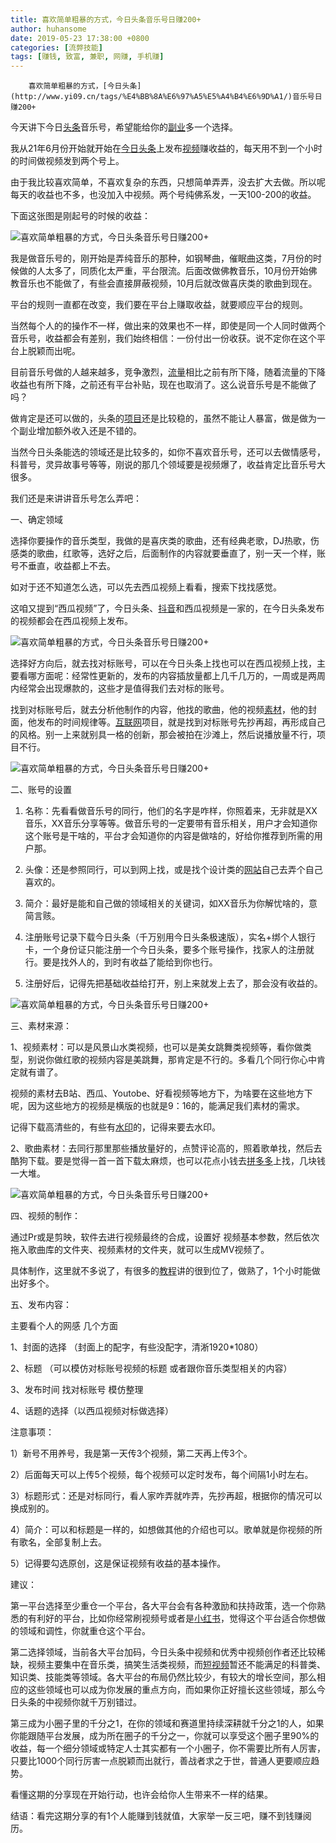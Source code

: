 ```yaml
---
title: 喜欢简单粗暴的方式，今日头条音乐号日赚200+
author: huhansome
date: 2019-05-23 17:38:00 +0800
categories: [流弊技能]
tags: [赚钱, 致富, 兼职, 网赚, 手机赚]
---
```



        喜欢简单粗暴的方式，[今日头条](http://www.yi09.cn/tags/%E4%BB%8A%E6%97%A5%E5%A4%B4%E6%9D%A1/)音乐号日赚200+

今天讲下今日[头条](http://www.yi09.cn/tags/%E5%A4%B4%E6%9D%A1/)音乐号，希望能给你的[副业](http://www.yi09.cn/tags/%E5%89%AF%E4%B8%9A/)多一个选择。

我从21年6月份开始就开始在[今日头条](http://www.yi09.cn/tags/%E4%BB%8A%E6%97%A5%E5%A4%B4%E6%9D%A1/
"今日头条")上发布[视频](http://www.yi09.cn/tags/shipin/)赚收益的，每天用不到一个小时的时间做视频发到两个号上。

由于我比较喜欢简单，不喜欢复杂的东西，只想简单弄弄，没去扩大去做。所以呢每天的收益也不多，也没加入中视频。两个号纯佛系发，一天100-200的收益。

下面这张图是刚起号的时候的收益：

![喜欢简单粗暴的方式，今日头条音乐号日赚200+
](http://www.yi09.cn/zb_users/upload/2022/01/20220111214844164190892469348.jpeg)

我是做音乐号的，刚开始是弄纯音乐的那种，如钢琴曲，催眠曲这类，7月份的时候做的人太多了，同质化太严重，平台限流。后面改做佛教音乐，10月份开始佛教音乐也不能做了，有些会直接屏蔽视频，10月后就改做喜庆类的歌曲到现在。

平台的规则一直都在改变，我们要在平台上赚取收益，就要顺应平台的规则。

当然每个人的的操作不一样，做出来的效果也不一样，即使是同一个人同时做两个音乐号，收益都会有差别，我们始终相信：一份付出一份收获。说不定你在这个平台上脱颖而出呢。

目前音乐号做的人越来越多，竞争激烈，[流量](http://www.yi09.cn/tags/%E6%B5%81%E9%87%8F/)相比之前有所下降，随着流量的下降收益也有所下降，之前还有平台补贴，现在也取消了。这么说音乐号是不能做了吗？

做肯定是还可以做的，头条的[项目](http://www.yi09.cn/tags/%E9%A1%B9%E7%9B%AE/)还是比较稳的，虽然不能让人暴富，做是做为一个副业增加额外收入还是不错的。

当然今日头条能选的领域还是比较多的，如你不喜欢音乐号，还可以去做情感号，科普号，灵异故事号等等，刚说的那几个领域要是视频爆了，收益肯定比音乐号大很多。

我们还是来讲讲音乐号怎么弄吧：

一、确定领域

选择你要操作的音乐类型，我做的是喜庆类的歌曲，还有经典老歌，DJ热歌，伤感类的歌曲，红歌等，选好之后，后面制作的内容就要垂直了，别一天一个样，账号不垂直，收益都上不去。

如对于还不知道怎么选，可以先去西瓜视频上看看，搜索下找找感觉。

这咱又提到“西瓜视频”了，今日头条、[抖音](http://www.yi09.cn/tags/%E6%8A%96%E9%9F%B3/)和西瓜视频是一家的，在今日头条发布的视频都会在西瓜视频上发布。

![喜欢简单粗暴的方式，今日头条音乐号日赚200+
](http://www.yi09.cn/zb_users/upload/2022/01/20220111214845164190892546668.jpeg)

选择好方向后，就去找对标账号，可以在今日头条上找也可以在西瓜视频上找，主要看哪方面呢：经常性更新的，发布的内容插放量都上几千几万的，一周或是两周内经常会出现爆款的，这些才是值得我们去对标的账号。

找到对标账号后，就去分析他制作的内容，他找的歌曲，他的视频[素材](http://www.yi09.cn/tags/%E7%B4%A0%E6%9D%90/)，他的封面，他发布的时间规律等。[互联网](http://www.yi09.cn/tags/%E4%BA%92%E8%81%94%E7%BD%91/)项目，就是找到对标账号先抄再超，再形成自己的风格。别一上来就别具一格的创新，那会被拍在沙滩上，然后说播放量不行，项目不行。

![喜欢简单粗暴的方式，今日头条音乐号日赚200+
](http://www.yi09.cn/zb_users/upload/2022/01/20220111214845164190892514206.jpeg)

二、账号的设置

  1. 名称：先看看做音乐号的同行，他们的名字是咋样，你照着来，无非就是XX音乐，XX音乐分享等等。做音乐号的一定要带有音乐相关，用户才会知道你这个账号是干啥的，平台才会知道你的内容是做啥的，好给你推荐到所需的用户那。

  2. 头像：还是参照同行，可以到网上找，或是找个设计类的[网站](http://www.yi09.cn/tags/%E7%BD%91%E7%AB%99/)自己去弄个自己喜欢的。

  3. 简介：最好是能和自己做的领域相关的关键词，如XX音乐为你解忧啥的，意简言赅。

  4. 注册账号记录下载今日头条（千万别用今日头条极速版），实名+绑个人银行卡，一个身份证只能注册一个今日头条，要多个账号操作，找家人的注册就行。要是找外人的，到时有收益了能给到你也行。

  5. 注册好后，记得先把基础收益给打开，别上来就发上去了，那会没有收益的。

![喜欢简单粗暴的方式，今日头条音乐号日赚200+
](http://www.yi09.cn/zb_users/upload/2022/01/20220111214845164190892596400.jpeg)

三、素材来源：

1、视频素材：可以是风景山水类视频，也可以是美女跳舞类视频等，看你做类型，别说你做红歌的视频内容是美跳舞，那肯定是不行的。多看几个同行你心中肯定就有谱了。

视频的素材去B站、西瓜、Youtobe、好看视频等地方下，为啥要在这些地方下呢，因为这些地方的视频是横版的也就是9：16的，能满足我们素材的需求。

记得下载高清些的，有些有[水印](http://www.yi09.cn/tags/shuiyin/)的，记得来要去水印。

2、歌曲素材：去同行那里那些播放量好的，点赞评论高的，照着歌单找，然后去酷狗下载。要是觉得一首一首下载太麻烦，也可以花点小钱去[拼多多](http://www.yi09.cn/tags/%E6%8B%BC%E5%A4%9A%E5%A4%9A/)上找，几块钱一大堆。

![喜欢简单粗暴的方式，今日头条音乐号日赚200+
](http://www.yi09.cn/zb_users/upload/2022/01/20220111214846164190892679092.jpeg)

四、视频的制作：

通过Pr或是剪映，软件去进行视频最终的合成，设置好 视频基本参数，然后依次拖入歌曲库的文件夹、视频素材的文件夹，就可以生成MV视频了。

具体制作，这里就不多说了，有很多的[教程](http://www.yi09.cn/tags/%E6%95%99%E7%A8%8B/)讲的很到位了，做熟了，1个小时能做出好多个。

五、发布内容：

主要看个人的网感 几个方面

1、封面的选择 （封面上的配字，有些没配字，清淅1920*1080）

2、标题 （可以模仿对标账号视频的标题 或者跟你音乐类型相关的内容）

3、发布时间 找对标账号 模仿整理

4、话题的选择（以西瓜视频对标做选择）

注意事项：

1）新号不用养号，我是第一天传3个视频，第二天再上传3个。

2）后面每天可以上传5个视频，每个视频可以定时发布，每个间隔1小时左右。

3）标题形式：还是对标同行，看人家咋弄就咋弄，先抄再超，根据你的情况可以换成别的。

4）简介：可以和标题是一样的，如想做其他的介绍也可以。歌单就是你视频的所有歌名，全部复制上去。

5）记得要勾选原创，这是保证视频有收益的基本操作。

建议：

第一平台选择至少重仓一个平台，各大平台会有各种激励和扶持政策，选一个你熟悉的有利好的平台，比如你经常刷视频号或者是[小红书](http://www.yi09.cn/tags/%E5%B0%8F%E7%BA%A2%E4%B9%A6/)，觉得这个平台适合你想做的领域和调性，你就重仓这个平台。

第二选择领域，当前各大平台加码，今日头条中视频和优秀中视频创作者还比较稀缺，视频主要集中在音乐类，搞笑生活类视频，而[短视频](http://www.yi09.cn/tags/%E7%9F%AD%E8%A7%86%E9%A2%91/)暂还不能满足的科普类、知识类、技能类等领域。各大平台的布局仍然比较少，有较大的增长空间，那么相应的这些领域也可以成为你发展的重点方向，而如果你正好擅长这些领域，那么今日头条的中视频你就千万别错过。

第三成为小圈子里的千分之1，在你的领域和赛道里持续深耕就千分之1的人，如果你能跟随平台发展，成为所在圈子的千分之一，你就可以享受这个圈子里90%的收益，每一个细分领域或特定人士其实都有一个小圈子，你不需要比所有人厉害，只要比1000个同行厉害一点脱颖而出就行，善战者求之于世，普通人更要顺应趋势。

看懂这期的分享现在开始行动，也许会给你人生带来不一样的结果。

结语：看完这期分享的有1个人能赚到钱就值，大家举一反三吧，赚不到钱赚阅历。

  

